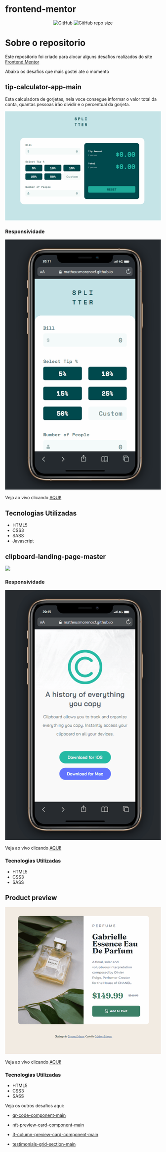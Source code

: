 # frontend-mentor

<div align="center"><img src="https://img.shields.io/github/license/matheusmorenocf/mini-projetos?style=plastic" alt="GitHub"> <img alt="GitHub repo size" src="https://img.shields.io/github/repo-size/matheusmorenocf/frontend-mentor?style=plastic"></div>

# Sobre o repositorio

Este repositorio foi criado para alocar alguns desafios realizados do site <a href="https://www.frontendmentor.io/" target="_blank">Frontend Mentor</a>

Abaixo os desafios que mais gostei ate o momento

## tip-calculator-app-main

Esta calculadora de gorjetas, nela voce consegue informar o valor total da conta, quantas pessoas irão dividir e o percentual da gorjeta.

<img src="https://github.com/matheusmorenocf/frontend-mentor/blob/main/assets/tip-calculator-app-main.gif">

### Responsividade

<div align="center"><img src="https://github.com/matheusmorenocf/frontend-mentor/blob/main/assets/tip-calculator-app-main-mobilie.gif"></div>

Veja ao vivo clicando <a href="https://matheusmorenocf.github.io/frontend-mentor/tip-calculator-app-main/index.html" target="_blank">AQUI!</a>

## Tecnologias Utilizadas
- HTML5
- CSS3
- SASS
- Javascript

## clipboard-landing-page-master

<img src="https://github.com/matheusmorenocf/frontend-mentor/blob/main/assets/clipboard.gif">

### Responsividade

<div align="center"><img src="https://github.com/matheusmorenocf/frontend-mentor/blob/main/assets/clipboard-mobilie.gif"></div>


Veja ao vivo clicando <a href="https://matheusmorenocf.github.io/frontend-mentor/clipboard-landing-page-master/index.html" target="_blank">AQUI!</a>

### Tecnologias Utilizadas
- HTML5
- CSS3
- SASS

## Product preview

<img src="https://github.com/matheusmorenocf/frontend-mentor/blob/main/assets/product-preview.gif">

Veja ao vivo clicando <a href="https://matheusmorenocf.github.io/frontend-mentor/3-column-preview-card-component-main/index.html" target="_blank">AQUI!</a>

### Tecnologias Utilizadas
- HTML5
- CSS3
- SASS

Veja os outros desafios aqui:

- <a href="https://matheusmorenocf.github.io/frontend-mentor/qr-code-component-main/index.html" target="_blank">qr-code-component-main</a>

- <a href="https://matheusmorenocf.github.io/frontend-mentor/nft-preview-card-component-main/index.html" target="_blank">nft-preview-card-component-main</a>

- <a href="https://matheusmorenocf.github.io/frontend-mentor/3-column-preview-card-component-main/index.html" target="_blank">3-column-preview-card-component-main</a>

- <a href="https://matheusmorenocf.github.io/frontend-mentor/testimonials-grid-section-main/index.html" target="_blank">testimonials-grid-section-main</a>

